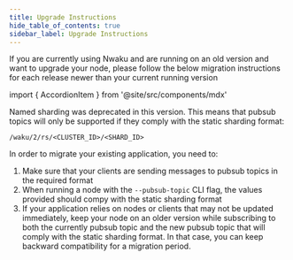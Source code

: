 ```yaml
---
title: Upgrade Instructions
hide_table_of_contents: true
sidebar_label: Upgrade Instructions
---
```


If you are currently using Nwaku and are running on an old version and want to upgrade your node, please follow the below migration instructions for each release newer than your current running version

import { AccordionItem } from '@site/src/components/mdx'

<AccordionItem title="v0.31.0">
    Named sharding was deprecated in this version. This means that pubsub topics will only be supported if they comply with the static sharding format:

```
/waku/2/rs/<CLUSTER_ID>/<SHARD_ID>
```

In order to migrate your existing application, you need to:
1. Make sure that your clients are sending messages to pubsub topics in the required format
2. When running a node with the `--pubsub-topic` CLI flag, the values provided should compy with the static sharding format
3. If your application relies on nodes or clients that may not be updated immediately, keep your node on an older version while subscribing to both the currently pubsub topic and the new pubsub topic that will comply with the static sharding format. In that case, you can keep backward compatibility for a migration period.
</AccordionItem>